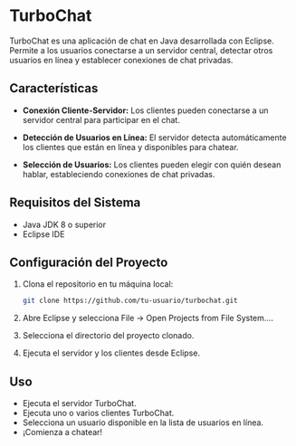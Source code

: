 # TurboChat

TurboChat es una aplicación de chat en Java desarrollada con Eclipse. Permite a los usuarios conectarse a un servidor central, detectar otros usuarios en línea y establecer conexiones de chat privadas.

## Características

- **Conexión Cliente-Servidor:** Los clientes pueden conectarse a un servidor central para participar en el chat.
  
- **Detección de Usuarios en Línea:** El servidor detecta automáticamente los clientes que están en línea y disponibles para chatear.

- **Selección de Usuarios:** Los clientes pueden elegir con quién desean hablar, estableciendo conexiones de chat privadas.

## Requisitos del Sistema

- Java JDK 8 o superior
- Eclipse IDE

## Configuración del Proyecto

1. Clona el repositorio en tu máquina local:

   ```bash
   git clone https://github.com/tu-usuario/turbochat.git
   
2. Abre Eclipse y selecciona File -> Open Projects from File System....
3. Selecciona el directorio del proyecto clonado.
4. Ejecuta el servidor y los clientes desde Eclipse.

## Uso

- Ejecuta el servidor TurboChat.
- Ejecuta uno o varios clientes TurboChat.
- Selecciona un usuario disponible en la lista de usuarios en línea.
- ¡Comienza a chatear!


